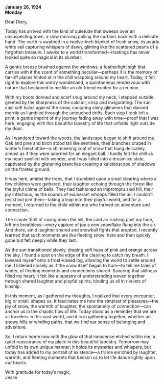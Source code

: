 
**January 28, 1924**  
**Monday**  

Dear Diary,

Today has arrived with the kind of quietude that sweeps over an unsuspecting town, a slow morning pulling the curtains back with a delicate hand. The earth is swathed in a twelve-inch blanket of fresh snow, its pearly white veil capturing whispers of dawn, glinting like the scattered pearls of a forgotten treasure. I awoke to a world transformed—Hastings has never looked quite so magical in its slumber.

A gentle breeze brushed against the windows, a featherlight sigh that carries with it the scent of something peculiar—perhaps it is the memory of far-off places hinted at in the chill wrapping around my heart. Today, it felt right to explore this wintry wonderland, a spontaneous rendezvous with nature that beckoned to me like an old friend excited for a reunion.

With my boots donned and scarf snug around my neck, I stepped outside, greeted by the sharpness of the cold air, crisp and invigorating. The sun cast soft halos against the snow, conjuring shiny glimmers that danced merrily as I ambled through the untouched drifts. Each step I took left a print, a gentle imprint of my journey fading away with time—proof that I was here, engaging with this beautiful tapestry of life that unfolds right outside my door.

As I wandered toward the woods, the landscape began to shift around me. Oak and pine and birch stood tall like sentinels, their branches draped in winter’s finest attire—a shimmering coat of snow that hung delicately, almost as if they were adorned for an elegant ball. I hardly felt the chill as my heart swelled with wonder, and I was lulled into a dreamlike state, captivated by the glistening branches creating a kaleidoscope of shadows on the frosted ground.

It was here, amidst the trees, that I stumbled upon a small clearing where a few children were gathered, their laughter echoing through the forest like the joyful chime of bells. They had fashioned an impromptu sled hill, their joy infectious, as the sounds of exuberant whoops filled the air. I couldn't resist but join them—taking a leap into their playful world, and for a moment, I returned to the child within me who thrived on adventure and connection. 

The simple thrill of racing down the hill, the cold air rushing past my face, left me breathless—every capture of joy a new snowflake flung into the air. And there, amid laughter shared and snowball fights that erupted, I recently learned that such moments are like fleeting snow: here and then quickly gone but felt deeply while they last.

As the sun transitioned slowly, draping soft hues of pink and orange across the sky, I found a spot on the edge of the clearing to catch my breath. I lowered myself onto a frost-kissed log, allowing the world to settle around me. I listened closely as if the snow itself began to hum—to tell me tales of winter, of fleeting moments and connections shared. Savoring that stillness filled my heart; it felt like a tapestry of understanding woven together through shared laughter and playful spirits, binding us all in rivulets of kinship.

In this moment, as I gathered my thoughts, I realized that every encounter, big or small, shapes us. It fascinates me how the simplest of pleasures—the joy of snow, the warmth of laughter, the spontaneity of connection—can anchor us in the chaotic flow of life. Today stood as a reminder that we are all travelers in this vast world, and it is in gathering together, whether on snowy hills or winding paths, that we find our sense of belonging and adventure.

So, I return home now with the glow of that innocence etched within me, a quiet reassurance of my place in this beautiful tapestry. Tomorrow may unfold in its own unique manner; it holds its mysteries and whispers, but today has added to my portrait of existence—a frame enriched by laughter, warmth, and fleeting moments that beckon us to let life dance lightly upon our hearts.

With gratitude for today’s magic,  
Jesse
